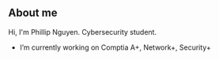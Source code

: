 ## About me

Hi, I'm Phillip Nguyen. Cybersecurity student. 

-  I’m currently working on Comptia A+, Network+, Security+
